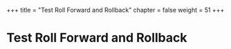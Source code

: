 +++
title = "Test Roll Forward and Rollback"
chapter = false
weight = 51
+++

# Test Roll Forward and Rollback

[//]: # (add content here)